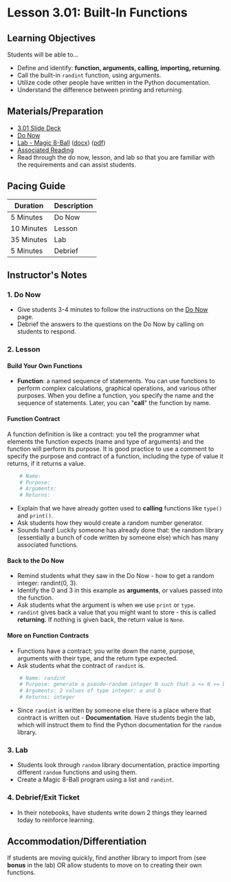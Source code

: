 # Lesson 3.01: Built-In Functions

## Learning Objectives

Students will be able to...

* Define and identify: **function, arguments, calling, importing, returning**.
* Call the built-in `randint` function, using arguments.
* Utilize code other people have written in the Python documentation.
* Understand the difference between printing and returning.

## Materials/Preparation

* [3.01 Slide Deck](https://github.com/Areson/2nd-semester-introduction-to-computer-science/raw/master/units/3_unit/slidedecks/Intro%20Python%203.01%20TEALS.pptx)
* [Do Now][]
* [Lab - Magic 8-Ball][] ([docx][]) ([pdf][])
* [Associated Reading](https://tealsk12.github.io/2nd-semester-introduction-to-computer-science/readings.md#associatedreadings/3.1)
* Read through the do now, lesson, and lab so that you are familiar with the requirements and can assist students.

## Pacing Guide

| **Duration**   | **Description** |
| ---------- | ----------- |
| 5 Minutes  | Do Now      |
| 10 Minutes | Lesson      |
| 35 Minutes | Lab         |
| 5 Minutes  | Debrief     |

## Instructor's Notes

### 1. Do Now

* Give students 3-4 minutes to follow the instructions on the [Do Now][] page.
* Debrief the answers to the questions on the Do Now by calling on students to respond.

### 2. Lesson

#### Build Your Own Functions

* **Function**:  a named sequence of statements. You can use functions to perform complex calculations, graphical operations, and various other purposes. When you define a function, you specify the name and the sequence of statements. Later, you can "**call**" the function by name.

#### Function Contract

A function definition is like a contract: you tell the programmer what elements the function expects (name and type of arguments) and the function will perform its purpose. It is good practice to use a comment to specify the purpose and contract of a function, including the type of value it returns, if it returns a value.

```python
    # Name:
    # Purpose:
    # Arguments:
    # Returns:
```

* Explain that we have already gotten used to **calling** functions like `type()` and `print()`.
* Ask students how they would create a random number generator.
* Sounds hard! Luckily someone has already done that: the random library (essentially a bunch of code written by someone else) which has many associated functions.

#### Back to the Do Now

* Remind students what they saw in the Do Now - how to get a random integer: randint(0, 3).
* Identify the 0 and 3 in this example as **arguments**, or values passed into the function.
* Ask students what the argument is when we use `print` or `type`.
* `randint` gives back a value that you might want to store - this is called **returning**. If nothing is given back, the return value is `None`.

#### More on Function Contracts

* Functions have a contract: you write down the name, purpose, arguments with their type, and the return type expected.
* Ask students what the contract of `randint` is.

```python
    # Name: randint
    # Purpose: generate a pseudo-random integer N such that a <= N <= b
    # Arguments: 2 values of type integer: a and b
    # Returns: integer
```

* Since `randint` is written by someone else there is a place where that contract is written out - **Documentation**. Have students begin the lab, which will instruct them to find the Python documentation for the `random` library.

### 3. Lab

* Students look through `random` library documentation, practice importing different `random` functions and using them.
* Create a Magic 8-Ball program using a list and `randint`.

### 4. Debrief/Exit Ticket

* In their notebooks, have students write down 2 things they learned today to reinforce learning.

## Accommodation/Differentiation

If students are moving quickly, find another library to import from (see **bonus** in the lab) OR allow students to move on to creating their own functions.

[Do Now]:do_now.md
[Lab - Magic 8-Ball]:lab.md
[pdf]: https://github.com/Areson/2nd-semester-introduction-to-computer-science/raw/master/units/3_unit/01_lesson/lab.pdf
[docx]: https://github.com/Areson/2nd-semester-introduction-to-computer-science/raw/master/units/3_unit/01_lesson/lab.docx
